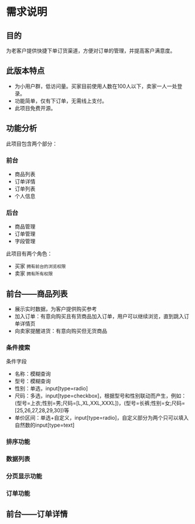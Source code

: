 需求说明
========

目的
----

为老客户提供快捷下单订货渠道，方便对订单的管理，并提高客户满意度。

此版本特点
---------

* 为小用户群，低访问量。买家目前使用人数在100人以下，卖家一人一处登录。
* 功能简单，仅有下订单，无需线上支付。
* 此项目免费开源。

功能分析
-------

此项目包含两个部分：

### 前台
* 商品列表
* 订单详情
* 订单列表
* 个人信息

### 后台
* 商品管理
* 订单管理
* 字段管理

此项目有两个角色：
* 买家  `拥有前台的浏览权限`
* 卖家 `拥有所有权限`




前台——商品列表
-------------

* 展示实时数据，为客户提供购买参考
* 加入订单：有意向购买且有货商品加入订单，用户可以继续浏览，直到跳入订单详情页
* 向卖家提醒进货：有意向购买但无货商品

### 条件搜索
条件字段
* 名称：模糊查询
* 型号：模糊查询
* 性别：单选，input[type=radio]
* 尺码：多选，input[type=checkbox]，根据型号和性别联动而产生，例如：(型号=上衣;性别=男;尺码=[L,XL,XXL,XXXL])，(型号=长裤;性别=女;尺码=[25,26,27,28,29,30])等
* 单价区间：单选+自定义，input[type=radio]，自定义部分为两个只可以填入自然数的input[type=text]

### 排序功能
### 数据列表
### 分页显示功能
### 订单功能

前台——订单详情
-------------
